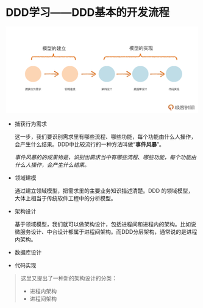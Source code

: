# DDD学习——DDD基本的开发流程

![img](assets/DDD%E5%9F%BA%E6%9C%AC%E7%9A%84%E5%BC%80%E5%8F%91%E8%BF%87%E7%A8%8B/3d591062766dede3e6039e1e0804261e.jpg)

* 捕获行为需求

  这一步，我们要识别需求里有哪些流程、哪些功能，每个功能由什么人操作，会产生什么结果。DDD中比较流行的一种方法叫做“**事件风暴**”。

  *事件风暴的的成果物是，识别出需求当中有哪些流程、哪些功能，每个功能由什么人操作，会产生什么结果。*

* 领域建模

  通过建立领域模型，把需求里的主要业务知识描述清楚。DDD 的领域模型，大体上相当于传统软件工程中的分析模型。

* 架构设计

  基于领域模型，我们就可以做架构设计，包括进程间和进程内的架构。比如说微服务设计、中台设计都属于进程间架构。而DDD分层架构，通常说的是进程内架构。

* 数据库设计
* 代码实现



> 这里又提出了一种新的架构设计的分类：
>
> * 进程内架构
> * 进程间架构



